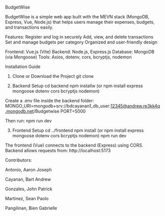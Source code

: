 BudgetWise

BudgetWise is a simple web app built with the MEVN stack (MongoDB, Express, Vue, Node.js) that helps users manage their expenses, budgets, and transactions easily.

Features:
Register and log in securely
Add, view, and delete transactions
Set and manage budgets per category
Organized and user-friendly design

Frontend: Vue.js (Vite)
Backend: Node.js, Express.js
Database: MongoDB (via Mongoose)
Tools: Axios, dotenv, cors, bcryptjs, nodemon

Installation Guide
1. Clone or Download the Project
git clone <your-repository-link>

2. Backend Setup
cd backend
npm installw (or npm install express mongoose dotenv cors bcryptjs nodemon)

Create a .env file inside the backend folder:
MONGO_URI=mongodb+srv://bdcayanan1_db_user:12345@andrew.re3kk4q.mongodb.net/Budgetwise
PORT=5000

Then run:
npm run dev

3. Frontend Setup
cd ../frontend
npm install (or npm install express mongoose dotenv cors bcryptjs nodemon)
npm run dev

The frontend (Vue) connects to the backend (Express) using CORS.
Backend allows requests from:
http://localhost:5173


Contributors:

Antonio, Aaron Joseph

Cayanan, Bart Andrew

Gonzales, John Patrick

Martinez, Sean Paolo

Pangilinan, Bien Gabrielle
